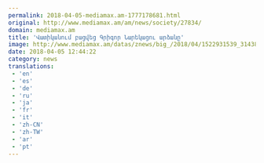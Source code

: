 ```yaml
---
permalink: 2018-04-05-mediamax.am-1777178681.html
original: http://www.mediamax.am/am/news/society/27834/
domain: mediamax.am
title: 'Վատիկանում բացվեց Գրիգոր Նարեկացու արձանը'
image: http://www.mediamax.am/datas/znews/big_/2018/04/1522931539_3143898.jpg
date: 2018-04-05 12:44:22
category: news
translations: 
 - 'en'
 - 'es'
 - 'de'
 - 'ru'
 - 'ja'
 - 'fr'
 - 'it'
 - 'zh-CN'
 - 'zh-TW'
 - 'ar'
 - 'pt'
---
```


